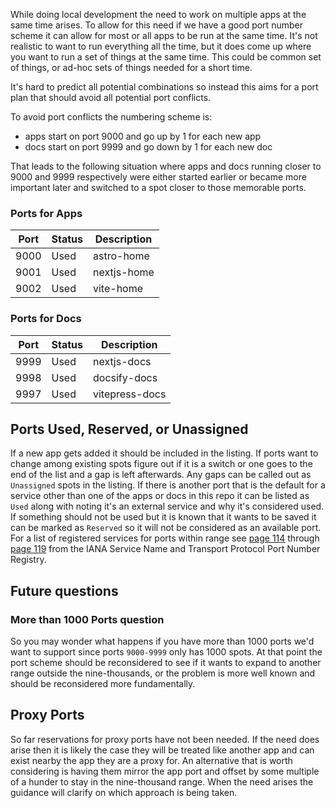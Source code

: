 While doing local development the need to work on multiple apps at the same time
arises. To allow for this need if we have a good port number scheme it can allow
for most or all apps to be run at the same time. It's not realistic to want to
run everything all the time, but it does come up where you want to run a set of
things at the same time. This could be common set of things, or ad-hoc sets of
things needed for a short time.

It's hard to predict all potential combinations so instead this aims for a port
plan that should avoid all potential port conflicts.

To avoid port conflicts the numbering scheme is:

- apps start on port 9000 and go up by 1 for each new app
- docs start on port 9999 and go down by 1 for each new doc

That leads to the following situation where apps and docs running closer to 9000
and 9999 respectively were either started earlier or became more important later
and switched to a spot closer to those memorable ports.

### Ports for Apps

| Port | Status | Description |
| ---- | ------ | ----------- |
| 9000 | Used   | astro-home  |
| 9001 | Used   | nextjs-home |
| 9002 | Used   | vite-home   |

### Ports for Docs

| Port | Status | Description    |
| ---- | ------ | -------------- |
| 9999 | Used   | nextjs-docs    |
| 9998 | Used   | docsify-docs   |
| 9997 | Used   | vitepress-docs |

## Ports Used, Reserved, or Unassigned

If a new app gets added it should be included in the listing. If ports want to
change among existing spots figure out if it is a switch or one goes to the end
of the list and a gap is left afterwards. Any gaps can be called out as
`Unassigned` spots in the listing. If there is another port that is the default
for a service other than one of the apps or docs in this repo it can be listed
as `Used` along with noting it's an external service and why it's considered
used. If something should not be used but it is known that it wants to be saved
it can be marked as `Reserved` so it will not be considered as an available
port. For a list of registered services for ports within range see
[page 114](https://www.iana.org/assignments/service-names-port-numbers/service-names-port-numbers.xhtml?&page=114)
through
[page 119](https://www.iana.org/assignments/service-names-port-numbers/service-names-port-numbers.xhtml?&page=119)
from the IANA Service Name and Transport Protocol Port Number Registry.

## Future questions

### More than 1000 Ports question

So you may wonder what happens if you have more than 1000 ports we'd want to
support since ports `9000-9999` only has 1000 spots. At that point the port
scheme should be reconsidered to see if it wants to expand to another range
outside the nine-thousands, or the problem is more well known and should be
reconsidered more fundamentally.

## Proxy Ports

So far reservations for proxy ports have not been needed. If the need does arise
then it is likely the case they will be treated like another app and can exist
nearby the app they are a proxy for. An alternative that is worth considering is
having them mirror the app port and offset by some multiple of a hunder to stay
in the nine-thousand range. When the need arises the guidance will clarify on
which approach is being taken.
